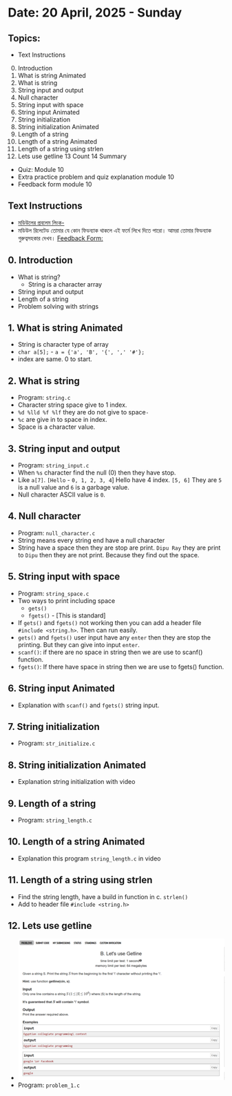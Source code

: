 # Date: 20 April, 2025 - Sunday

## Topics:
- Text Instructions
0. Introduction
1. What is string Animated
2. What is string
3. String input and output
4. Null character
5. String input with space
6. String input Animated
7. String initialization
8. String initialization Animated
9. Length of a string
10. Length of a string Animated
11. Length of a string using strlen
12. Lets use getline
13 Count
14 Summary
- Quiz: Module 10
- Extra practice problem and quiz explanation module 10
- Feedback form module 10

## Text Instructions
- [মডিউলের প্রবলেম লিংক-](https://docs.google.com/document/d/1fPnGTrZ_zKMtYs52WO7bNyG7vAdZdQaTBW6N5wPu-Qs/edit?usp=sharing)
- মডিউল রিলেটেড তোমার যে কোন ফিডব্যাক থাকলে এই ফর্মে লিখে দিতে পারো। আমরা তোমার ফিডব্যাক গুরুত্বসহকার দেখব। [Feedback Form:](https://forms.gle/DH5mjuGD1x2EZ4z29)

## 0. Introduction
- What is string?
    - String is a character array
- String input and output
- Length of a string
- Problem solving with strings

## 1. What is string Animated
- String is character type of array
- `char a[5];` - `a = {'a', 'B', '{', ',' '#'};`
- index are same. 0 to start.

## 2. What is string
- Program: `string.c`
- Character string space give to 1 index.
- `%d %lld %f %lf` they are do not give to space`-`
- `%c` are give in to space in index.
- Space is a character value.

## 3. String input and output
- Program: `string_input.c`
- When `%s` character find the null (0) then they have stop.
- Like `a[7]`. `[Hello` - `0, 1, 2, 3, 4`] Hello have 4 index. `[5, 6]` They are `5` is a null value and `6` is a garbage value.
- Null character ASCII value is `0`.

## 4. Null character
- Program: `null_character.c`
- String means every string end have a null character
- String have a space then they are stop are print. `Dipu Ray` they are print to `Dipu` then they are not print. Because they find out the space.

## 5. String input with space
- Program: `string_space.c`
- Two ways to print including space
    - `gets()`
    - `fgets()` - [This is standard]
- If `gets()` and `fgets()` not working then you can add a header file `#include <string.h>`. Then can run easily.
- `gets()` and `fgets()` user input have any `enter` then they are stop the printing. But they can give into input `enter`.
- `scanf()`: if there are no space in string then we are use to scanf() function.
- `fgets()`: If there have space in string then we are use to fgets() function.

## 6. String input Animated
- Explanation with `scanf()` and `fgets()` string input.

## 7. String initialization
- Program: `str_initialize.c`

## 8. String initialization Animated
- Explanation string initialization with video

## 9. Length of a string
- Program: `string_length.c`

## 10. Length of a string Animated
- Explanation this program `string_length.c` in video

## 11. Length of a string using strlen
- Find the string length, have a build in function in c. `strlen()`
- Add to header file `#include <string.h>`

## 12. Lets use getline
- ![Problem 1: Let's use getline in Array ](./images/problem1.png)
- Program: `problem_1.c`